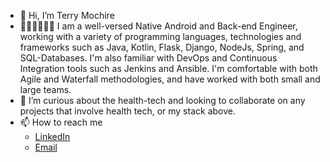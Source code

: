 - 👋 Hi, I’m Terry Mochire
- 👩🏾‍💻👩🏾‍💻 I am a well-versed Native Android and Back-end Engineer, working with a variety of programming languages, technologies and frameworks such as Java, Kotlin, Flask, Django, NodeJs, Spring, and SQL-Databases. I'm also familiar with DevOps and Continuous Integration tools such as Jenkins and Ansible. I'm comfortable with both Agile and Waterfall methodologies, and have worked with both small and large teams. 
- 🌱 I’m curious about the health-tech and looking to collaborate on any projects that involve health tech, or my stack above.
- 📫 How to reach me 
  * [LinkedIn](https://www.linkedin.com/in/terry-mochire/)
  * [Email](terrybmochire@gmail.com)

<!---
Terry-Mochire/Terry-Mochire is a ✨ special ✨ repository because its `README.md` (this file) appears on your GitHub profile.
You can click the Preview link to take a look at your changes.
--->
